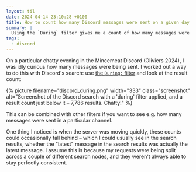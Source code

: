 ```yaml
---
layout: til
date: 2024-04-14 23:10:28 +0100
title: How to count how many Discord messages were sent on a given day
summary: |
  Using the `During` filter gives me a count of how many messages were being sent.
tags:
  - discord
---
```

On a particular chatty evening in the Mincemeat Discord (Oliviers 2024), I was idly curious how many messages were being sent.
I worked out a way to do this with Discord's search: use [the `During:` filter](https://support.discord.com/hc/en-us/articles/115000468588-Using-Search) and look at the result count:

{%
  picture
  filename="discord_during.png"
  width="333"
  class="screenshot"
  alt="Screenshot of the Discord search with a 'during' filter applied, and a result count just below it – 7,786 results. Chatty!"
%}

This can be combined with other filters if you want to see e.g. how many messages were sent in a particular channel.

One thing I noticed is when the server was moving quickly, these counts could occasionally fall behind – which I could usually see in the search results, whether the "latest" message in the search results was actually the latest message.
I assume this is because my requests were being split across a couple of different search nodes, and they weren't always able to stay perfectly consistent.
